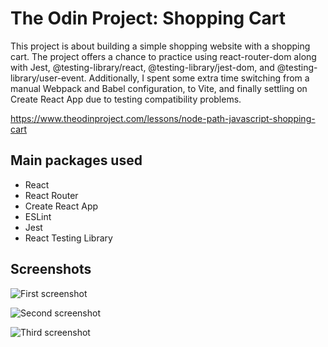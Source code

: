# The Odin Project: Shopping Cart

This project is about building a simple shopping website with a shopping cart. The project offers a chance to practice using react-router-dom along with Jest, @testing-library/react, @testing-library/jest-dom, and @testing-library/user-event. Additionally, I spent some extra time switching from a manual Webpack and Babel configuration, to Vite, and finally settling on Create React App due to testing compatibility problems.

https://www.theodinproject.com/lessons/node-path-javascript-shopping-cart

## Main packages used

- React
- React Router
- Create React App
- ESLint
- Jest
- React Testing Library

## Screenshots

![First screenshot](/screenshots/screen1.png?raw=true)

![Second screenshot](/screenshots/screen2.png?raw=true)

![Third screenshot](/screenshots/screen3.png?raw=true)
